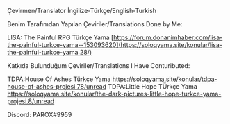 
Çevirmen/Translator
İngilize-Türkçe/English-Turkish

Benim Tarafımdan Yapılan Çeviriler/Translations Done by Me:

LISA: The Painful RPG Türkçe Yama 
[https://forum.donanimhaber.com/lisa-the-painful-turkce-yama--153093620](https://soloqyama.site/konular/lisa-the-painful-turkce-yama.28/)

Katkıda Bulunduğum Çeviriler/Translations I Have Contuributed:

TDPA:House Of Ashes Türkçe Yama
https://soloqyama.site/konular/tdpa-house-of-ashes-projesi.78/unread
TDPA:Little Hope TÜrkçe Yama
https://soloqyama.site/konular/the-dark-pictures-little-hope-turkce-yama-projesi.8/unread


Discord:
PAROX#9959
